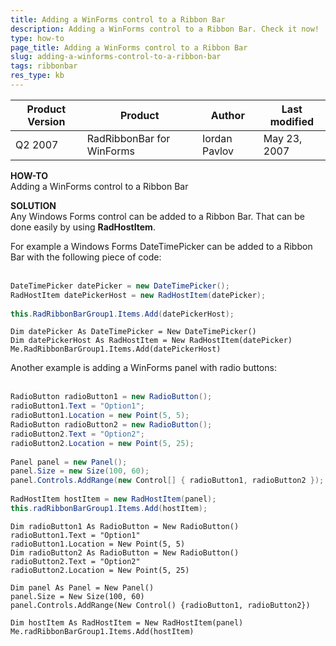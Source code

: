 ```yaml
---
title: Adding a WinForms control to a Ribbon Bar
description: Adding a WinForms control to a Ribbon Bar. Check it now!
type: how-to
page_title: Adding a WinForms control to a Ribbon Bar
slug: adding-a-winforms-control-to-a-ribbon-bar
tags: ribbonbar
res_type: kb
---
```


|Product Version|Product|Author|Last modified|
|----|----|----|----|
|Q2 2007|RadRibbonBar for WinForms|Iordan Pavlov|May 23, 2007|

 
**HOW-TO**   
Adding a WinForms control to a Ribbon Bar  
   
**SOLUTION**  
Any Windows Forms control can be added to a Ribbon Bar. That can be done easily by using **RadHostItem**.   
   
For example a Windows Forms DateTimePicker can be added to a Ribbon Bar with the following piece of code:   
    
````C#
DateTimePicker datePicker = new DateTimePicker();     
RadHostItem datePickerHost = new RadHostItem(datePicker);     
                 
this.RadRibbonBarGroup1.Items.Add(datePickerHost); 

````
````VB.NET
Dim datePicker As DateTimePicker = New DateTimePicker()
Dim datePickerHost As RadHostItem = New RadHostItem(datePicker)
Me.RadRibbonBarGroup1.Items.Add(datePickerHost)

````
  
Another example is adding a WinForms panel with radio buttons:  
    
````C#
RadioButton radioButton1 = new RadioButton();  
radioButton1.Text = "Option1";  
radioButton1.Location = new Point(5, 5);  
RadioButton radioButton2 = new RadioButton();  
radioButton2.Text = "Option2";  
radioButton2.Location = new Point(5, 25);  
 
Panel panel = new Panel();  
panel.Size = new Size(100, 60);  
panel.Controls.AddRange(new Control[] { radioButton1, radioButton2 });  
 
RadHostItem hostItem = new RadHostItem(panel);  
this.radRibbonBarGroup1.Items.Add(hostItem); 

````
````VB.NET
Dim radioButton1 As RadioButton = New RadioButton()
radioButton1.Text = "Option1"
radioButton1.Location = New Point(5, 5)
Dim radioButton2 As RadioButton = New RadioButton()
radioButton2.Text = "Option2"
radioButton2.Location = New Point(5, 25)

Dim panel As Panel = New Panel()
panel.Size = New Size(100, 60)
panel.Controls.AddRange(New Control() {radioButton1, radioButton2})

Dim hostItem As RadHostItem = New RadHostItem(panel)
Me.radRibbonBarGroup1.Items.Add(hostItem)

````
 
